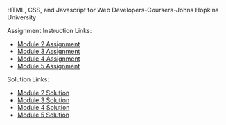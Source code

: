 HTML, CSS, and Javascript for Web Developers-Coursera-Johns Hopkins University

Assignment Instruction Links: 
- [Module 2 Assignment](https://github.com/jhu-ep-coursera/fullstack-course4/blob/master/assignments/assignment2/Assignment-2.md) 
- [Module 3 Assignment](https://github.com/jhu-ep-coursera/fullstack-course4/blob/master/assignments/assignment3/Assignment-3.md) 
- [Module 4 Assignment](https://github.com/jhu-ep-coursera/fullstack-course4/blob/master/assignments/assignment4/Assignment-4.md) 
- [Module 5 Assignment](https://github.com/jhu-ep-coursera/fullstack-course4/blob/master/assignments/assignment5/Assignment-5.md) 

Solution Links: 
- [Module 2 Solution](https://github.com/jhu-ep-coursera/fullstack-course4/blob/master/assignments/assignment2/Assignment-2.md)   
- [Module 3 Solution](https://github.com/jhu-ep-coursera/fullstack-course4/blob/master/assignments/assignment2/Assignment-2.md)   
- [Module 4 Solution](https://github.com/jhu-ep-coursera/fullstack-course4/blob/master/assignments/assignment2/Assignment-2.md)   
- [Module 5 Solution](https://github.com/jhu-ep-coursera/fullstack-course4/blob/master/assignments/assignment2/Assignment-2.md)   
